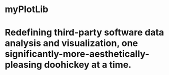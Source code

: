 # myPlotLib
# Redefining third-party software data analysis and visualization, one significantly-more-aesthetically-pleasing doohickey at a time.
